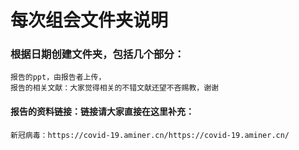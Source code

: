 # 每次组会文件夹说明
### 根据日期创建文件夹，包括几个部分：
    报告的ppt，由报告者上传，
    报告的相关文献：大家觉得相关的不错文献还望不吝赐教，谢谢
#### 报告的资料链接：链接请大家直接在这里补充：
    新冠病毒：https://covid-19.aminer.cn/https://covid-19.aminer.cn/